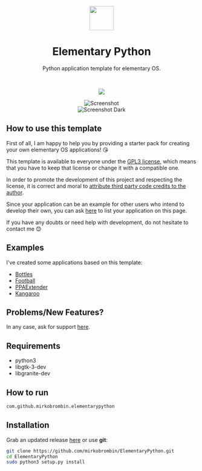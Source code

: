 <div align="center">
  <p align="center">
    <img src="https://github.com/mirkobrombin/ElementaryPython/blob/master/data/com.github.mirkobrombin.elementarypython.svg" width="64">
  </p>
  <h1 align="center">Elementary Python</h1>
  <p align="center">Python application template for elementary OS. </p>
</div>

<br/>

<p align="center">
   <a href="https://github.com/mirkobrombin/ElementaryPython/blob/master/LICENSE">
    <img src="https://img.shields.io/badge/License-GPL--3.0-blue.svg">
   </a>
</p>

<p align="center">
    <img  src="https://github.com/mirkobrombin/ElementaryPython/blob/master/screenshot.png" alt="Screenshot"> <br>
    <img  src="https://github.com/mirkobrombin/ElementaryPython/blob/master/screenshot-dark.png" alt="Screenshot Dark">
</p>

## How to use this template
First of all, I am happy to help you by providing a starter pack for creating your own elementary OS applications! :kissing_heart:  
  
This template is available to everyone under the [GPL3 license](https://github.com/mirkobrombin/ElementaryPython/blob/master/LICENSE), which means that you have to keep that license or change it with a compatible one.  

In order to promote the development of this project and respecting the license, it is correct and moral to [attribute third party code credits to the author](https://opensource.stackexchange.com/a/4582).  

Since your application can be an example for other users who intend to develop their own, you can ask [here](https://github.com/mirkobrombin/ElementaryPython/issues/new) to list your application on this page.  

If you have any doubts or need help with development, do not hesitate to contact me :blush:

## Examples
I've created some applications based on this template: 
- [Bottles](https://github.com/mirkobrombin/Bottles)
- [Football](https://github.com/mirkobrombin/Football)
- [PPAExtender](https://github.com/mirkobrombin/PPAExtender)
- [Kangaroo](https://github.com/mirkobrombin/Kangaroo)

## Problems/New Features?
In any case, ask for support [here](https://github.com/mirkobrombin/ElementaryPython/issues).

## Requirements
- python3
- libgtk-3-dev
- libgranite-dev 

## How to run
```bash
com.github.mirkobrombin.elementarypython
```

## Installation
Grab an updated release [here](https://github.com/mirkobrombin/ElementaryPython/archive/master.zip) or use **git**:

```bash
git clone https://github.com/mirkobrombin/ElementaryPython.git
cd ElementaryPython
sudo python3 setup.py install
```


